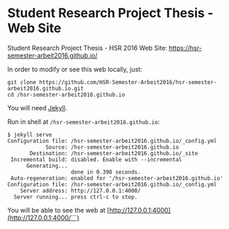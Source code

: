 # Student Research Project Thesis -  Web Site

Student Research Project Thesis - HSR 2016 Web Site:  https://hsr-semester-arbeit2016.github.io/

In order to modify or see this web locally, just:
```
git clone https://github.com/HSR-Semester-Arbeit2016/hsr-semester-arbeit2016.github.io.git
cd /hsr-semester-arbeit2016.github.io
```
You will need [Jekyll](https://jekyllrb.com/).

 Run in shell at  ```/hsr-semester-arbeit2016.github.io```:

```
$ jekyll serve
Configuration file: /hsr-semester-arbeit2016.github.io/_config.yml
            Source: /hsr-semester-arbeit2016.github.io
       Destination: /hsr-semester-arbeit2016.github.io/_site
 Incremental build: disabled. Enable with --incremental
      Generating...
                    done in 0.398 seconds.
 Auto-regeneration: enabled for '/hsr-semester-arbeit2016.github.io'
Configuration file: /hsr-semester-arbeit2016.github.io/_config.yml
    Server address: http://127.0.0.1:4000/
  Server running... press ctrl-c to stop.
```

You will be able to see the web at [http://127.0.0.1:4000](http://127.0.0.1:4000/```)


